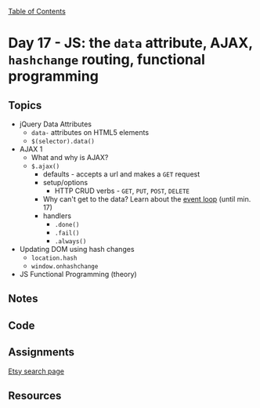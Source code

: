 [Table of Contents](/README.md)

# Day 17 - JS: the `data` attribute, AJAX, `hashchange` routing, functional programming

## Topics
* jQuery Data Attributes
  * `data-` attributes on HTML5 elements
  * `$(selector).data()`
* AJAX 1
  * What and why is AJAX?
  * `$.ajax()`
    * defaults - accepts a url and makes a `GET` request
    * setup/options
      * HTTP CRUD verbs - `GET`, `PUT`, `POST`, `DELETE`
    * Why can't get to the data? Learn about the [event loop](https://www.youtube.com/watch?v=8aGhZQkoFbQ) (until min. 17)
    * handlers
      * `.done()`
      * `.fail()`
      * `.always()`
* Updating DOM using hash changes
  * `location.hash`
  * `window.onhashchange`
* JS Functional Programming (theory)

## Notes
<!-- More detailed notes from class, including whiteboard photos etc -->

## Code
<!-- Make sure to update the XX in the folder name if you uncomment this block-->
<!-- [Code we wrote in class today](https://github.com/TIY-Austin-Front-End-Engineering/Curriculum/tree/feb2016/notes/day-17/code) -->

## Assignments
[Etsy search page](https://github.com/theironyard/js-assignments/tree/master/APIs/js-template-etsy-search)

## Resources
